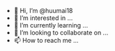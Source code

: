 - 👋 Hi, I’m @huumai18
- 👀 I’m interested in ...
- 🌱 I’m currently learning ...
- 💞️ I’m looking to collaborate on ...
- 📫 How to reach me ...

<!---
![GitHub Stats](https://github-readme-stats.vercel.app/api?username=huumai18&theme=radical)

<img src="https://github-readme-stats.vercel.app/api/top-langs/?username=huumai18&theme=dracula&layout=compact" alt="Stats" align="center" />
--->
